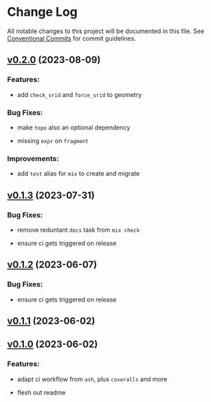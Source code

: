 # Change Log

All notable changes to this project will be documented in this file.
See [Conventional Commits](Https://conventionalcommits.org) for commit guidelines.

<!-- changelog -->

## [v0.2.0](https://github.com/bcksl/ash_geo/compare/v0.1.3...v0.2.0) (2023-08-09)




### Features:

* add `check_srid` and `force_srid` to geometry

### Bug Fixes:

* make `topo` also an optional dependency

* missing `expr` on `fragment`

### Improvements:

* add `test` alias for `mix` to create and migrate

## [v0.1.3](https://github.com/bcksl/ash_geo/compare/v0.1.2...v0.1.3) (2023-07-31)




### Bug Fixes:

* remove reduntant `docs` task from `mix check`

* ensure ci gets triggered on release

## [v0.1.2](https://github.com/bcksl/ash_geo/compare/v0.1.1...v0.1.2) (2023-06-07)




### Bug Fixes:

* ensure ci gets triggered on release

## [v0.1.1](https://github.com/bcksl/ash_geo/compare/v0.1.0...v0.1.1) (2023-06-02)




## [v0.1.0](https://github.com/bcksl/ash_geo/compare/v0.1.0...v0.1.0) (2023-06-02)




### Features:

* adapt ci workflow from `ash`, plus `coveralls` and more

* flesh out readme
